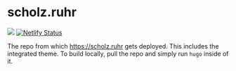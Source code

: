 # scholz.ruhr

![](https://img.shields.io/github/license/ruhrscholz/scholz.ruhr)
[![Netlify Status](https://api.netlify.com/api/v1/badges/4d5092ac-2996-46b8-b8e2-e4affea5b446/deploy-status)](https://app.netlify.com/sites/scholz-ruhr/deploys)


The repo from which https://scholz.ruhr gets deployed. This includes the integrated theme. To build locally, pull the repo and simply run `hugo` inside of it.
